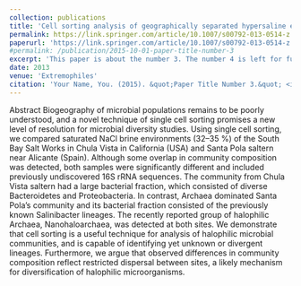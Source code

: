 ```yaml
---
collection: publications
title: 'Cell sorting analysis of geographically separated hypersaline environments'
permalink: https://link.springer.com/article/10.1007/s00792-013-0514-z
paperurl: 'https://link.springer.com/article/10.1007/s00792-013-0514-z'
#permalink: /publication/2015-10-01-paper-title-number-3
excerpt: 'This paper is about the number 3. The number 4 is left for future work.'
date: 2013
venue: 'Extremophiles'
citation: 'Your Name, You. (2015). &quot;Paper Title Number 3.&quot; <i>Journal 1</i>. 1(3).'
---
```


Abstract
Biogeography of microbial populations remains to be poorly understood, and a novel technique of single cell sorting promises a new level of resolution for microbial diversity studies. Using single cell sorting, we compared saturated NaCl brine environments (32–35 %) of the South Bay Salt Works in Chula Vista in California (USA) and Santa Pola saltern near Alicante (Spain). Although some overlap in community composition was detected, both samples were significantly different and included previously undiscovered 16S rRNA sequences. The community from Chula Vista saltern had a large bacterial fraction, which consisted of diverse Bacteroidetes and Proteobacteria. In contrast, Archaea dominated Santa Pola’s community and its bacterial fraction consisted of the previously known Salinibacter lineages. The recently reported group of halophilic Archaea, Nanohaloarchaea, was detected at both sites. We demonstrate that cell sorting is a useful technique for analysis of halophilic microbial communities, and is capable of identifying yet unknown or divergent lineages. Furthermore, we argue that observed differences in community composition reflect restricted dispersal between sites, a likely mechanism for diversification of halophilic microorganisms.
